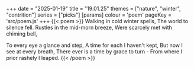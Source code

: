 +++
date = "2025-01-19"
title = "19.01.25"
themes = ["nature", "winter", "contrition"]
series = ["picks"]
[params]
  colour = 'poem'
  pageKey = 'src/poem.js'
+++
{{< poem >}}
Walking in cold winter spells,
The world to silence fell.
Rustles in the mid-morn breeze,
Were scarcely met with chiming bell,

To every eye a glance and step,
A time for each I haven't kept,
But now I see at every breath,
There ever is a time by grace to turn -
From where I prior rashely I leaped.
{{< /poem >}}
